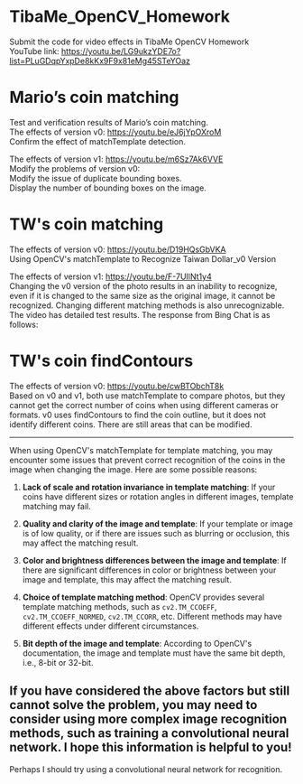 # TibaMe_OpenCV_Homework
Submit the code for video effects in TibaMe OpenCV Homework  
YouTube link: https://youtu.be/LG9ukzYDE7o?list=PLuGDqpYxpDe8kKx9F9x81eMg45STeYOaz  

# Mario’s coin matching
Test and verification results of Mario’s coin matching.  
The effects of version v0: https://youtu.be/eJ6jYpOXroM  
Confirm the effect of matchTemplate detection.  

The effects of version v1: https://youtu.be/m6Sz7Ak6VVE  
Modify the problems of version v0:  
Modify the issue of duplicate bounding boxes.  
Display the number of bounding boxes on the image.  

# TW's coin matching
The effects of version v0: https://youtu.be/D19HQsGbVKA  
Using OpenCV's matchTemplate to Recognize Taiwan Dollar_v0 Version  

The effects of version v1: https://youtu.be/F-7UIlNt1y4  
Changing the v0 version of the photo results in an inability to recognize, even if it is changed to the same size as the original image, it cannot be recognized. Changing different matching methods is also unrecognizable. The video has detailed test results. The response from Bing Chat is as follows: 

# TW's coin findContours  
The effects of version v0: https://youtu.be/cwBTObchT8k  
Based on v0 and v1, both use matchTemplate to compare photos, but they cannot get the correct number of coins when using different cameras or formats. v0 uses findContours to find the coin outline, but it does not identify different coins. There are still areas that can be modified.

--------------------------------
When using OpenCV's matchTemplate for template matching, you may encounter some issues that prevent correct recognition of the coins in the image when changing the image. Here are some possible reasons:

1. **Lack of scale and rotation invariance in template matching**: If your coins have different sizes or rotation angles in different images, template matching may fail.

2. **Quality and clarity of the image and template**: If your template or image is of low quality, or if there are issues such as blurring or occlusion, this may affect the matching result.

3. **Color and brightness differences between the image and template**: If there are significant differences in color or brightness between your image and template, this may affect the matching result.

4. **Choice of template matching method**: OpenCV provides several template matching methods, such as `cv2.TM_CCOEFF`, `cv2.TM_CCOEFF_NORMED`, `cv2.TM_CCORR`, etc. Different methods may have different effects under different circumstances.

5. **Bit depth of the image and template**: According to OpenCV's documentation, the image and template must have the same bit depth, i.e., 8-bit or 32-bit.

If you have considered the above factors but still cannot solve the problem, you may need to consider using more complex image recognition methods, such as training a convolutional neural network. I hope this information is helpful to you!
--------------------------------

Perhaps I should try using a convolutional neural network for recognition.

